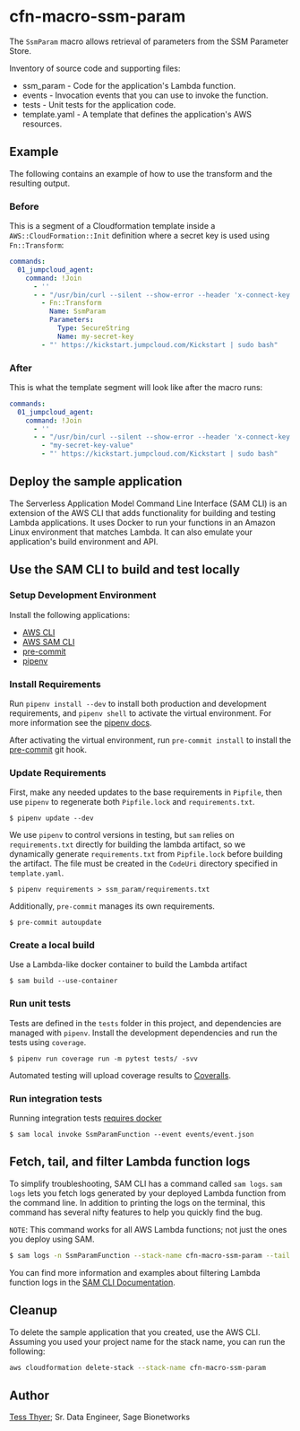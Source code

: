 # cfn-macro-ssm-param

The `SsmParam` macro allows retrieval of parameters from the SSM Parameter Store.

Inventory of source code and supporting files:

- ssm_param - Code for the application's Lambda function.
- events - Invocation events that you can use to invoke the function.
- tests - Unit tests for the application code.
- template.yaml - A template that defines the application's AWS resources.

## Example
The following contains an example of how to use the transform and the resulting output.

### Before
This is a segment of a Cloudformation template inside a
`AWS::CloudFormation::Init` definition where a secret key is used using
`Fn::Transform`:

```yaml
commands:
  01_jumpcloud_agent:
    command: !Join
      - ''
      - - "/usr/bin/curl --silent --show-error --header 'x-connect-key: "
        - Fn::Transform
          Name: SsmParam
          Parameters:
            Type: SecureString
            Name: my-secret-key
        - "' https://kickstart.jumpcloud.com/Kickstart | sudo bash"
```

### After
This is what the template segment will look like after the macro runs:

```yaml
commands:
  01_jumpcloud_agent:
    command: !Join
      - ''
      - - "/usr/bin/curl --silent --show-error --header 'x-connect-key: "
        - "my-secret-key-value"
        - "' https://kickstart.jumpcloud.com/Kickstart | sudo bash"
```

## Deploy the sample application

The Serverless Application Model Command Line Interface (SAM CLI) is an extension of the AWS CLI that adds functionality for building and testing Lambda applications. It uses Docker to run your functions in an Amazon Linux environment that matches Lambda. It can also emulate your application's build environment and API.

## Use the SAM CLI to build and test locally

### Setup Development Environment

Install the following applications:
* [AWS CLI](https://github.com/aws/aws-cli)
* [AWS SAM CLI](https://github.com/aws/aws-sam-cli)
* [pre-commit](https://github.com/pre-commit/pre-commit)
* [pipenv](https://github.com/pypa/pipenv)

### Install Requirements

Run `pipenv install --dev` to install both production and development
requirements, and `pipenv shell` to activate the virtual environment. For more
information see the [pipenv docs](https://pipenv.pypa.io/en/latest/).

After activating the virtual environment, run `pre-commit install` to install
the [pre-commit](https://pre-commit.com/) git hook.

### Update Requirements

First, make any needed updates to the base requirements in `Pipfile`, then use
`pipenv` to regenerate both `Pipfile.lock` and `requirements.txt`.

```shell script
$ pipenv update --dev
```

We use `pipenv` to control versions in testing, but `sam` relies on
`requirements.txt` directly for building the lambda artifact, so we dynamically
generate `requirements.txt` from `Pipfile.lock` before building the artifact.
The file must be created in the `CodeUri` directory specified in
`template.yaml`.

```shell script
$ pipenv requirements > ssm_param/requirements.txt
```

Additionally, `pre-commit` manages its own requirements.

```shell script
$ pre-commit autoupdate
```

### Create a local build

Use a Lambda-like docker container to build the Lambda artifact

```shell script
$ sam build --use-container
```

### Run unit tests

Tests are defined in the `tests` folder in this project, and dependencies are
managed with `pipenv`. Install the development dependencies and run the tests
using `coverage`.

```shell script
$ pipenv run coverage run -m pytest tests/ -svv
```

Automated testing will upload coverage results to [Coveralls](coveralls.io).

### Run integration tests

Running integration tests
[requires docker](https://docs.aws.amazon.com/serverless-application-model/latest/developerguide/sam-cli-command-reference-sam-local-start-api.html)

```shell script
$ sam local invoke SsmParamFunction --event events/event.json
```

## Fetch, tail, and filter Lambda function logs

To simplify troubleshooting, SAM CLI has a command called `sam logs`. `sam logs` lets you fetch logs generated by your deployed Lambda function from the command line. In addition to printing the logs on the terminal, this command has several nifty features to help you quickly find the bug.

`NOTE`: This command works for all AWS Lambda functions; not just the ones you deploy using SAM.

```bash
$ sam logs -n SsmParamFunction --stack-name cfn-macro-ssm-param --tail
```

You can find more information and examples about filtering Lambda function logs in the [SAM CLI Documentation](https://docs.aws.amazon.com/serverless-application-model/latest/developerguide/serverless-sam-cli-logging.html).

## Cleanup

To delete the sample application that you created, use the AWS CLI. Assuming you used your project name for the stack name, you can run the following:

```bash
aws cloudformation delete-stack --stack-name cfn-macro-ssm-param
```

## Author

[Tess Thyer](https://github.com/tthyer); Sr. Data Engineer, Sage Bionetworks

